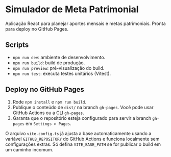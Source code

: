 # Simulador de Meta Patrimonial

Aplicação React para planejar aportes mensais e metas patrimoniais. Pronta para deploy no GitHub Pages.

## Scripts

- `npm run dev`: ambiente de desenvolvimento.
- `npm run build`: build de produção.
- `npm run preview`: pré-visualização do build.
- `npm run test`: executa testes unitários (Vitest).

## Deploy no GitHub Pages

1. Rode `npm install` e `npm run build`.
2. Publique o conteúdo de `dist/` na branch `gh-pages`. Você pode usar GitHub Actions ou a CLI `gh-pages`.
3. Garanta que o repositório esteja configurado para servir a branch `gh-pages` em `Settings > Pages`.

O arquivo `vite.config.ts` já ajusta a base automaticamente usando a variável `GITHUB_REPOSITORY` do GitHub Actions e funciona localmente sem configurações extras. Só defina `VITE_BASE_PATH` se for publicar o build em um caminho incomum.
